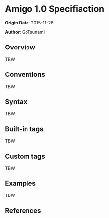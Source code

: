 # Amigo 1.0 Specifiaction

**Origin Date**: 2015-11-26

**Author**: GoTsunami

## Overview

TBW

## Conventions

TBW

## Syntax

TBW

## Built-in tags

TBW

## Custom tags

TBW

## Examples

TBW

## References
